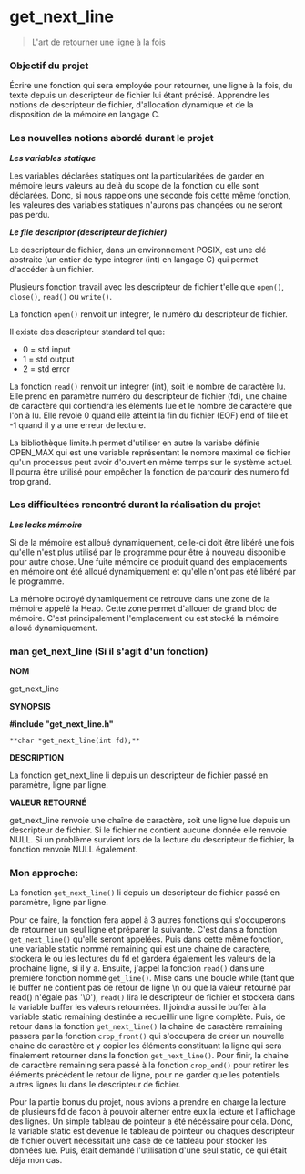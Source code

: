 # get_next_line

> L'art de retourner une ligne à la fois
> 

### **Objectif du projet**

Écrire une fonction qui sera employée pour retourner, une ligne à la fois, du texte depuis un descripteur de fichier lui étant précisé. Apprendre les notions de descripteur de fichier, d'allocation dynamique et de la disposition de la mémoire en langage C.

### **Les nouvelles notions abordé durant le projet**

***Les variables statique***

Les variables déclarées statiques ont la particularitées de garder en mémoire leurs valeurs au delà du scope de la fonction ou elle sont déclarées. Donc, si nous rappelons une seconde fois cette même fonction, les valeures des variables statiques n'aurons pas changées ou ne seront pas perdu.

***Le file descriptor (descripteur de fichier)***

Le descripteur de fichier, dans un environnement POSIX, est une clé abstraite (un entier de type integrer (int) en langage C) qui permet d'accéder à un fichier.

Plusieurs fonction travail avec les descripteur de fichier t'elle que `open()`, `close()`, `read()` ou `write()`.

La fonction `open()` renvoit un integrer, le numéro du descripteur de fichier.

Il existe des descripteur standard tel que:

- 0 = std input
- 1 = std output
- 2 = std error

La fonction `read()` renvoit un integrer (int), soit le nombre de caractère lu. Elle prend en paramètre numéro du descripteur de fichier (fd), une chaine de caractère qui contiendra les éléments lue et le nombre de caractère que l'on à lu. Elle revoie 0 quand elle atteint la fin du fichier (EOF) end of file et -1 quand il y a une erreur de lecture.

La bibliothèque limite.h permet d'utiliser en autre la variabe définie OPEN_MAX qui est une variable représentant le nombre maximal de fichier qu'un processus peut avoir d'ouvert en même temps sur le système actuel. Il pourra être utilisé pour empêcher la fonction de parcourir des numéro fd trop grand.

### **Les difficultées rencontré durant la réalisation du projet**

***Les leaks mémoire*** 

Si de la mémoire est alloué dynamiquement, celle-ci doit être libéré une fois qu'elle n'est plus utilisé par le programme pour être à nouveau disponible pour autre chose. Une fuite mémoire ce produit quand des emplacements en mémoire ont été alloué dynamiquement et qu'elle n'ont pas été libéré par le programme. 

La mémoire octroyé dynamiquement ce retrouve dans une zone de la mémoire appelé la Heap. Cette zone permet d'allouer de grand bloc de mémoire. C'est principalement l'emplacement ou est stocké la mémoire alloué dynamiquement.

### man get_next_line (Si il s'agit d'un fonction)

**NOM**

  get_next_line

**SYNOPSIS**

  **#include "get_next_line.h"**

    **char *get_next_line(int fd);**

**DESCRIPTION**

  La fonction get_next_line li depuis un descripteur de fichier passé en paramètre, ligne par ligne. 

**VALEUR RETOURNÉ**

  get_next_line renvoie une chaîne de caractère, soit une ligne lue depuis un descripteur de fichier. Si le     fichier ne contient aucune donnée elle renvoie NULL. Si un problème survient lors de la lecture du descripteur  de fichier, la fonction renvoie NULL également.

### Mon approche:

La fonction `get_next_line()` li depuis un descripteur de fichier passé en paramètre, ligne par ligne.

Pour ce faire, la fonction fera appel à 3 autres fonctions qui s'occuperons de retourner un seul ligne et préparer la suivante. C'est dans a fonction `get_next_line()` qu'elle seront appelées. Puis dans cette même fonction, une variable static nommé remaining qui est une chaine de caractère, stockera le ou les lectures du fd et gardera également les valeurs de la prochaine ligne, si il y a. Ensuite, j'appel la fonction `read()` dans une première fonction nommé `get_line()`. Mise dans une boucle while (tant que le buffer ne contient pas de retour de ligne \n ou que la valeur retourné par read() n'égale pas '\0'), `read()` lira le descripteur de fichier et stockera dans la variable buffer les valeurs retournées. Il joindra aussi le buffer à la variable static remaining destinée a recueillir une ligne complète. Puis, de retour dans la fonction `get_next_line()` la chaine de caractère remaining passera par la fonction `crop_front()` qui s'occupera de créer un nouvelle chaine de caractère et y copier les éléments constituant la ligne qui sera finalement retourner dans la fonction `get_next_line()`. Pour finir, la chaine de caractère remaining sera passé à la fonction `crop_end()` pour retirer les éléments précédent le retour de ligne, pour ne garder que les potentiels autres lignes lu dans le descripteur de fichier.

Pour la partie bonus du projet, nous avions a prendre en charge la lecture de plusieurs fd de facon à pouvoir alterner entre eux la lecture et l'affichage des lignes. Un simple tableau de pointeur a été nécéssaire pour cela. Donc, la variable static est devenue le tableau de pointeur ou chaques descripteur de fichier ouvert nécéssitait une case de ce tableau pour stocker les données lue. Puis, était demandé l'utilisation d'une seul static, ce qui était déja mon cas.

